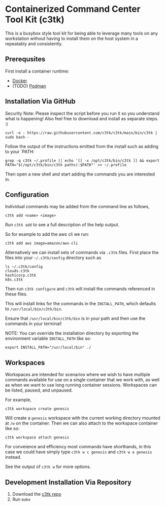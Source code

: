 # Containerized Command Center Tool Kit (c3tk)

This is a busybox style tool kit for being able to leverage many tools on any
workstation without having to install them on the host system in a repeatably
and consistently.

## Prerequsites 

First install a container runtime:
* [Docker](https://www.docker.com/products/docker-desktop)
* (TODO) [Podman](https://podman.io/getting-started/)

## Installation Via GitHub

Security Note: Please inspect the script before you run it so you understand 
what is happening! Also feel free to download and install as separate steps. :)
```
curl -o - https://raw.githubusercontent.com/c3tk/c3tk/main/bin/c3tk | sudo bash -
```
Follow the output of the instructions emitted from the install such as adding
to your `PATH:
```
grep -q c3tk ~/.profile || echo '[[ -x /opt/c3tk/bin/c3tk ]] && export PATH="$(/opt/c3tk/bin/c3tk paths):$PATH"' >> ~/.profile
```
Then open a new shell and start adding the commands you are interested in.

## Configuration

Individual commands may be added from the command line as follows,
```
c3tk add <name> <image>
```
Run `c3tk add` to see a full description of the help output.

So for example to add the aws cli we run:
```
c3tk add aws image=amazon/aws-cli
```

Alternatively we can install sets of commands via `.c3tk` files. First place the
files into your `~/.c3tk/config` directory such as
```
ls ~/.c3tk/config
clouds.c3tk
hashicorp.c3tk
k8s.c3tk
```
Then run `c3tk configure` and `c3tk` will install the commands referenced in these
files.

This will install links for the commands in the `INSTALL_PATH`, which defaults
to `/usr/local/bin/c3tk/bin`.

Ensure that `/usr/local/bin/c3tk/bin` is in your path and then use the commands
in your terminal!

NOTE: You can override the installation directory by exporting the environment
variable `INSTALL_PATH` like so:
```
export INSTALL_PATH="/usr/local/bin" ./
```
## Workspaces

Workspaces are intended for scenarios where we wish to have multiple commands
available for use on a single container that we work with, as well as when we 
want to use long running container sessions. Workspaces can be listed, paused,
and unpaused.

For example,

```
c3tk workspace create genesis
```
Will create a `genesis` workspace with the current working directory mounted at
`/w` on the container. Then we can also attach to the workspace container like so:
```
c3tk workspace attach genesis
```
For conveience and efficiency most commands have shorthands, in this case we could
have simply type `c3tk w c genesis` and `c3tk w a genesis` instead.

See the output of `c3tk w` for more options.

## Development Installation Via Repository

1. Download the [c3tk repo](https://github.com/wayneeseguin/c3tk) 
2. Run `make `

